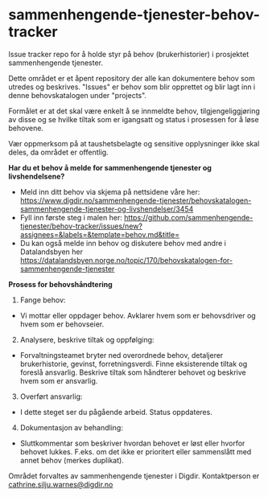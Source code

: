 # sammenhengende-tjenester-behov-tracker
Issue tracker repo for å holde styr på behov (brukerhistorier) i prosjektet sammenhengende tjenester.

Dette området er et åpent repository der alle kan dokumentere behov som utredes og beskrives. "Issues" er behov som blir opprettet og blir lagt inn i denne behovskatalogen under "projects".

Formålet er at det skal være enkelt å se innmeldte behov, tilgjengeliggjøring av disse og se hvilke tiltak som er igangsatt og status i prosessen for å løse behovene. 

Vær oppmerksom på at taushetsbelagte og sensitive opplysninger ikke skal deles, da området er offentlig. 

**Har du et behov å melde for sammenhengende tjenester og livshendelsene?**
- Meld inn ditt behov via skjema på nettsidene våre her: https://www.digdir.no/sammenhengende-tjenester/behovskatalogen-sammenhengende-tjenester-og-livshendelser/3454
- Fyll inn første steg i malen her: https://github.com/sammenhengende-tjenester/behov-tracker/issues/new?assignees=&labels=&template=behov.md&title=
- Du kan også melde inn behov og diskutere behov med andre i Datalandsbyen her https://datalandsbyen.norge.no/topic/170/behovskatalogen-for-sammenhengende-tjenester

**Prosess for behovshåndtering**
1. Fange behov:
- Vi mottar eller oppdager behov. Avklarer hvem som er behovsdriver og hvem som er behovseier.
2. Analysere, beskrive tiltak og oppfølging:
- Forvaltningsteamet bryter ned overordnede behov, detaljerer brukerhistorie, gevinst, forretningsverdi. Finne eksisterende tiltak og foreslå ansvarlig. Beskrive tiltak som håndterer behovet og beskrive hvem som er ansvarlig.
3. Overført ansvarlig:
- I dette steget ser du pågående arbeid. Status oppdateres.
4. Dokumentasjon av behandling:
- Sluttkommentar som beskriver hvordan behovet er løst eller hvorfor behovet lukkes. F.eks. om det ikke er prioritert eller sammenslått med annet behov (merkes duplikat).

Området forvaltes av sammenhengende tjenester i Digdir. Kontaktperson er cathrine.silju.warnes@digdir.no 
